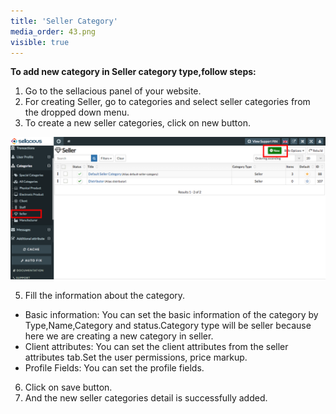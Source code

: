 ```yaml
---
title: 'Seller Category'
media_order: 43.png
visible: true
---
```


**To add new category in Seller category type,follow steps:**

1. Go to the sellacious panel of your website.
2. For creating Seller, go to categories and select seller categories from the dropped down menu.
3. To create a new seller categories, click on new button.

![](43.png)

5. Fill the information about the category.
*   Basic information: You can set the basic information of the category by Type,Name,Category and status.Category       type will be seller because here we are creating a new category in seller.
*   Client attributes: You can set the client attributes from the seller attributes tab.Set the user permissions,       price markup. 
*   Profile Fields: You can set the profile fields.
6. Click on save button.
7. And the new seller categories detail is successfully added.
